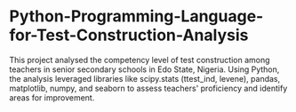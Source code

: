 # Python-Programming-Language-for-Test-Construction-Analysis
This project analysed the competency level of test construction among teachers in senior secondary schools in Edo State, Nigeria. Using Python, the analysis leveraged libraries like scipy.stats (ttest_ind, levene), pandas, matplotlib, numpy, and seaborn to assess teachers' proficiency and identify areas for improvement.
